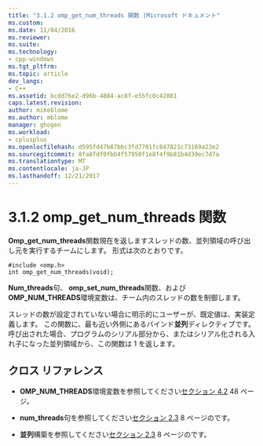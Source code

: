 ```yaml
---
title: "3.1.2 omp_get_num_threads 関数 |Microsoft ドキュメント"
ms.custom: 
ms.date: 11/04/2016
ms.reviewer: 
ms.suite: 
ms.technology:
- cpp-windows
ms.tgt_pltfrm: 
ms.topic: article
dev_langs:
- C++
ms.assetid: bcdd76e2-d96b-4884-ac8f-e55fc0c42801
caps.latest.revision: 
author: mikeblome
ms.author: mblome
manager: ghogen
ms.workload:
- cplusplus
ms.openlocfilehash: d595fd47b87bbc3fd7701fc847821c73169a23e2
ms.sourcegitcommit: 8fa8fdf0fbb4f57950f1e8f4f9b81b4d39ec7d7a
ms.translationtype: MT
ms.contentlocale: ja-JP
ms.lasthandoff: 12/21/2017
---
```

# <a name="312-ompgetnumthreads-function"></a>3.1.2 omp_get_num_threads 関数
**Omp_get_num_threads**関数現在を返しますスレッドの数、並列領域の呼び出し元を実行するチームにします。 形式は次のとおりです。  
  
```  
#include <omp.h>  
int omp_get_num_threads(void);  
```  
  
 **Num_threads**句、 **omp_set_num_threads**関数、および**OMP_NUM_THREADS**環境変数は、チーム内のスレッドの数を制御します。  
  
 スレッドの数が設定されていない場合に明示的にユーザーが、既定値は、実装定義します。 この関数に、最も近い外側にあるバインド**並列**ディレクティブです。 呼び出された場合、プログラムのシリアル部分から、またはシリアル化される入れ子になった並列領域から、この関数は 1 を返します。  
  
## <a name="cross-references"></a>クロス リファレンス  
  
-   **OMP_NUM_THREADS**環境変数を参照してください[セクション 4.2](../../parallel/openmp/4-2-omp-num-threads.md) 48 ページ。  
  
-   **num_threads**句を参照してください[セクション 2.3](../../parallel/openmp/2-3-parallel-construct.md) 8 ページのです。  
  
-   **並列**構築を参照してください[セクション 2.3](../../parallel/openmp/2-3-parallel-construct.md) 8 ページのです。